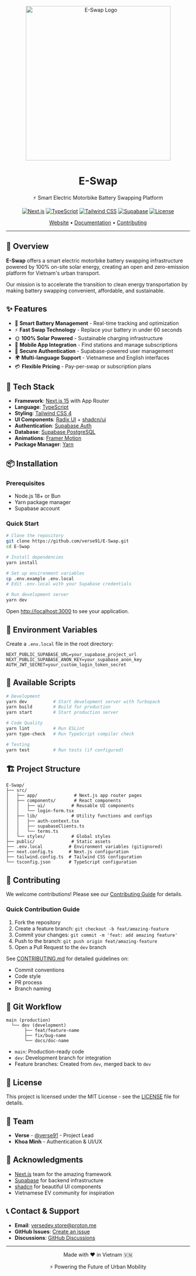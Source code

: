 <div align="center">
  
  <img width="397" height="422" alt="E-Swap Logo" src="https://github.com/user-attachments/assets/6c95cbf2-dd60-493e-b280-0a5ba575004b" />
  
  # E-Swap
  
  ⚡ Smart Electric Motorbike Battery Swapping Platform
  
  [![Next.js](https://img.shields.io/badge/Next.js-15.5.4-black?style=flat-square&logo=next.js)](https://nextjs.org/)
  [![TypeScript](https://img.shields.io/badge/TypeScript-5.9-blue?style=flat-square&logo=typescript)](https://www.typescriptlang.org/)
  [![Tailwind CSS](https://img.shields.io/badge/Tailwind-4.1-38bdf8?style=flat-square&logo=tailwind-css)](https://tailwindcss.com/)
  [![Supabase](https://img.shields.io/badge/Supabase-2.74-3ecf8e?style=flat-square&logo=supabase)](https://supabase.com/)
  [![License](https://img.shields.io/badge/license-MIT-green?style=flat-square)](LICENSE)

  [Website](https://e-swap.vercel.app) • [Documentation](docs/) • [Contributing](CONTRIBUTING.md)

</div>

---

## 🌟 Overview

**E-Swap** offers a smart electric motorbike battery swapping infrastructure powered by 100% on-site solar energy, creating an open and zero-emission platform for Vietnam's urban transport.

Our mission is to accelerate the transition to clean energy transportation by making battery swapping convenient, affordable, and sustainable.

## ✨ Features

- 🔋 **Smart Battery Management** - Real-time tracking and optimization
- ⚡ **Fast Swap Technology** - Replace your battery in under 60 seconds
- 🌞 **100% Solar Powered** - Sustainable charging infrastructure
- 📱 **Mobile App Integration** - Find stations and manage subscriptions
- 🔐 **Secure Authentication** - Supabase-powered user management
- 🌍 **Multi-language Support** - Vietnamese and English interfaces
- 💳 **Flexible Pricing** - Pay-per-swap or subscription plans

## 🚀 Tech Stack

- **Framework**: [Next.js 15](https://nextjs.org/) with App Router
- **Language**: [TypeScript](https://www.typescriptlang.org/)
- **Styling**: [Tailwind CSS 4](https://tailwindcss.com/)
- **UI Components**: [Radix UI](https://www.radix-ui.com/) + [shadcn/ui](https://ui.shadcn.com/)
- **Authentication**: [Supabase Auth](https://supabase.com/auth)
- **Database**: [Supabase PostgreSQL](https://supabase.com/database)
- **Animations**: [Framer Motion](https://www.framer.com/motion/)
- **Package Manager**: [Yarn](https://yarnpkg.com/)

## 📦 Installation

### Prerequisites

- Node.js 18+ or Bun
- Yarn package manager
- Supabase account

### Quick Start

```bash
# Clone the repository
git clone https://github.com/verse91/E-Swap.git
cd E-Swap

# Install dependencies
yarn install

# Set up environment variables
cp .env.example .env.local
# Edit .env.local with your Supabase credentials

# Run development server
yarn dev
```

Open [http://localhost:3000](http://localhost:3000) to see your application.

## 🔧 Environment Variables

Create a `.env.local` file in the root directory:

```env
NEXT_PUBLIC_SUPABASE_URL=your_supabase_project_url
NEXT_PUBLIC_SUPABASE_ANON_KEY=your_supabase_anon_key
AUTH_JWT_SECRET=your_custom_login_token_secret
```

## 📜 Available Scripts

```bash
# Development
yarn dev          # Start development server with Turbopack
yarn build        # Build for production
yarn start        # Start production server

# Code Quality
yarn lint         # Run ESLint
yarn type-check   # Run TypeScript compiler check

# Testing
yarn test         # Run tests (if configured)
```

## 🏗️ Project Structure

```
E-Swap/
├── src/
│   ├── app/              # Next.js app router pages
│   ├── components/       # React components
│   │   ├── ui/          # Reusable UI components
│   │   └── login-form.tsx
│   ├── lib/             # Utility functions and configs
│   │   ├── auth-context.tsx
│   │   ├── supabaseClients.ts
│   │   └── terms.ts
│   └── styles/          # Global styles
├── public/              # Static assets
├── .env.local          # Environment variables (gitignored)
├── next.config.ts      # Next.js configuration
├── tailwind.config.ts  # Tailwind CSS configuration
└── tsconfig.json       # TypeScript configuration
```

## 🤝 Contributing

We welcome contributions! Please see our [Contributing Guide](CONTRIBUTING.md) for details.

### Quick Contribution Guide

1. Fork the repository
2. Create a feature branch: `git checkout -b feat/amazing-feature`
3. Commit your changes: `git commit -m 'feat: add amazing feature'`
4. Push to the branch: `git push origin feat/amazing-feature`
5. Open a Pull Request to the `dev` branch

See [CONTRIBUTING.md](CONTRIBUTING.md) for detailed guidelines on:
- Commit conventions
- Code style
- PR process
- Branch naming

## 🔄 Git Workflow

```
main (production)
  └── dev (development)
       ├── feat/feature-name
       ├── fix/bug-name
       └── docs/doc-name
```

- `main`: Production-ready code
- `dev`: Development branch for integration
- Feature branches: Created from `dev`, merged back to `dev`

## 📄 License

This project is licensed under the MIT License - see the [LICENSE](LICENSE) file for details.

## 👥 Team

- **Verse** - [@verse91](https://github.com/verse91) - Project Lead
- **Khoa Minh** - Authentication & UI/UX

## 🙏 Acknowledgments

- [Next.js](https://nextjs.org/) team for the amazing framework
- [Supabase](https://supabase.com/) for backend infrastructure
- [shadcn](https://ui.shadcn.com/) for beautiful UI components
- Vietnamese EV community for inspiration

## 📞 Contact & Support

- **Email**: versedev.store@proton.me
- **GitHub Issues**: [Create an issue](https://github.com/verse91/E-Swap/issues)
- **Discussions**: [GitHub Discussions](https://github.com/verse91/E-Swap/discussions)

---

<div align="center">
  Made with ❤️ in Vietnam 🇻🇳
  
  ⚡ Powering the Future of Urban Mobility
</div>

